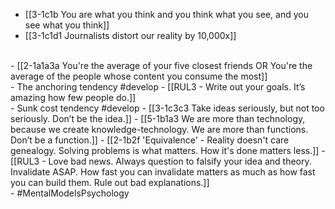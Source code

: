 - [[3-1c1b You are what you think and you think what you see, and you see what you think]]
- [[3-1c1d1 Journalists distort our reality by 10,000x]]
<br>
- [[2-1a1a3a You're the average of your five closest friends OR You're the average of the people whose content you consume the most]]
<br>
- The anchoring tendency #develop
- [[RUL3 - Write out your goals. It’s amazing how few people do.]]
<br>
- Sunk cost tendency #develop
- [[3-1c3c3 Take ideas seriously, but not too seriously. Don’t be the idea.]]
- [[5-1b1a3 We are more than technology, because we create knowledge-technology. We are more than functions. Don’t be a function.]]
- [[2-1b2f 'Equivalence' - Reality doesn't care genealogy. Solving problems is what matters. How it's done matters less.]]
- [[RUL3 - Love bad news. Always question to falsify your idea and theory. Invalidate ASAP. How fast you can invalidate matters as much as how fast you can build them. Rule out bad explanations.]]
<br>
- #MentalModelsPsychology
